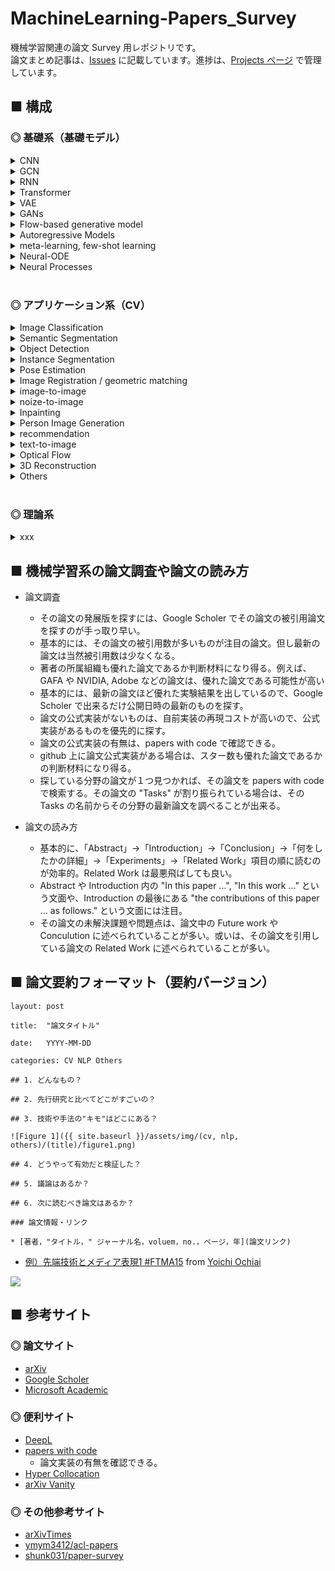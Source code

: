 # MachineLearning-Papers_Survey
機械学習関連の論文 Survey 用レポジトリです。<br>
論文まとめ記事は、[Issues](https://github.com/Yagami360/MachineLearning-Papers_Survey/issues) に記載しています。進捗は、[Projects ページ](https://github.com/Yagami360/MachineLearning-Papers_Survey/projects/1) で管理しています。

## ■ 構成

### ◎ 基礎系（基礎モデル）

<details>
<summary>CNN</summary>

- [[ResNet] Deep Residual Learning for Image Recognition](https://github.com/Yagami360/My_NoteBook/blob/master/%E6%83%85%E5%A0%B1%E5%B7%A5%E5%AD%A6/%E6%83%85%E5%A0%B1%E5%B7%A5%E5%AD%A6_%E6%A9%9F%E6%A2%B0%E5%AD%A6%E7%BF%92_NN_Note.md#ResNet%EF%BC%88%E6%AE%8B%E5%B7%AE%E3%83%8D%E3%83%83%E3%83%88%E3%83%AF%E3%83%BC%E3%82%AF%EF%BC%89)
- [Spatial Transformer Networks](https://github.com/Yagami360/MachineLearning-Papers_Survey/issues/48)
</details>

<details>
<summary>GCN</summary>

- [Convolutional Neural Networks on Graphs with Fast Localized Spectral Filtering](https://github.com/Yagami360/My_NoteBook/blob/master/%E6%83%85%E5%A0%B1%E5%B7%A5%E5%AD%A6/%E6%83%85%E5%A0%B1%E5%B7%A5%E5%AD%A6_%E6%A9%9F%E6%A2%B0%E5%AD%A6%E7%BF%92_NN_Note.md#Convolutional_Neural_Networks_on_Graphs_with_Fast_Localized_Spectral_Filtering)
- [Semi-Supervised Classification with Graph Convolutional Networks](https://github.com/Yagami360/My_NoteBook/blob/master/%E6%83%85%E5%A0%B1%E5%B7%A5%E5%AD%A6/%E6%83%85%E5%A0%B1%E5%B7%A5%E5%AD%A6_%E6%A9%9F%E6%A2%B0%E5%AD%A6%E7%BF%92_NN_Note.md#Semi-Supervised_Classification_with_Graph_Convolutional_Networks)
- [[R-GCN] Relational Graph Convolutional Network](https://github.com/Yagami360/My_NoteBook/blob/master/%E6%83%85%E5%A0%B1%E5%B7%A5%E5%AD%A6/%E6%83%85%E5%A0%B1%E5%B7%A5%E5%AD%A6_%E6%A9%9F%E6%A2%B0%E5%AD%A6%E7%BF%92_NN_Note.md#R-GCN%EF%BC%88%E3%82%B0%E3%83%A9%E3%83%95%E3%83%95%E3%83%BC%E3%83%AA%E3%82%A8%E5%A4%89%E6%8F%9B%E3%82%92%E7%94%A8%E3%81%84%E3%81%AA%E3%81%84%E3%82%B0%E3%83%A9%E3%83%95%E7%95%B3%E3%81%BF%E8%BE%BC%E3%81%BF%EF%BC%89)
</details>

<details>
<summary>RNN</summary>

- [[RNN] Recursive Neural Network](https://github.com/Yagami360/My_NoteBook/blob/master/%E6%83%85%E5%A0%B1%E5%B7%A5%E5%AD%A6/%E6%83%85%E5%A0%B1%E5%B7%A5%E5%AD%A6_%E6%A9%9F%E6%A2%B0%E5%AD%A6%E7%BF%92_NN_Note.md#%E3%83%AA%E3%82%AB%E3%83%AC%E3%83%B3%E3%83%88%E3%83%8B%E3%83%A5%E3%83%BC%E3%83%A9%E3%83%AB%E3%83%8D%E3%83%83%E3%83%88%E3%83%AF%E3%83%BC%E3%82%AF-rnn--recursive-neural-network%E9%9A%8E%E5%B1%A4%E5%9E%8B%E3%83%8B%E3%83%A5%E3%83%BC%E3%83%A9%E3%83%AB%E3%83%8D%E3%83%83%E3%83%88%E3%83%AF%E3%83%BC%E3%82%AF)
- [[LSTM] long short-term memory](https://github.com/Yagami360/My_NoteBook/blob/master/%E6%83%85%E5%A0%B1%E5%B7%A5%E5%AD%A6/%E6%83%85%E5%A0%B1%E5%B7%A5%E5%AD%A6_%E6%A9%9F%E6%A2%B0%E5%AD%A6%E7%BF%92_NN_Note.md#%E9%95%B7%E7%9F%AD%E6%9C%9F%E8%A8%98%E6%86%B6lstm-long-short-term-memory%E3%83%A2%E3%83%87%E3%83%AB)
- [[GRU] gated recurrent unit](https://github.com/Yagami360/My_NoteBook/blob/master/%E6%83%85%E5%A0%B1%E5%B7%A5%E5%AD%A6/%E6%83%85%E5%A0%B1%E5%B7%A5%E5%AD%A6_%E6%A9%9F%E6%A2%B0%E5%AD%A6%E7%BF%92_NN_Note.md#gru-gated-recurrent-unit)
</details>

<details>
<summary>Transformer</summary>

- [[Transformer] Attention Is All You Need](https://github.com/Yagami360/MachineLearning-Papers_Survey/issues/115)
- [[Vision Transformer] An Image is Worth 16x16 Words: Transformers for Image Recognition at Scale](https://github.com/Yagami360/MachineLearning-Papers_Survey/issues/116)
- [TransGAN: Two Transformers Can Make One Strong GAN](https://github.com/Yagami360/MachineLearning-Papers_Survey/issues/117)
</details>

<details>
<summary>VAE</summary>

- [[VAE] Auto-Encoding Variational Bayes](https://github.com/Yagami360/My_NoteBook/blob/master/%E6%83%85%E5%A0%B1%E5%B7%A5%E5%AD%A6/%E6%83%85%E5%A0%B1%E5%B7%A5%E5%AD%A6_%E6%A9%9F%E6%A2%B0%E5%AD%A6%E7%BF%92_%E7%94%9F%E6%88%90%E3%83%A2%E3%83%87%E3%83%AB.md#VAE)
- [[VQ-VAE] Neural Discrete Representation Learning](https://github.com/Yagami360/MachineLearning-Papers_Survey/issues/23)
- [β-VAE: LEARNING BASIC VISUAL CONCEPTS WITH A CONSTRAINED VARIATIONAL FRAMEWORK](https://github.com/Yagami360/MachineLearning-Papers_Survey/issues/27)
</details>

<details>
<summary>GANs</summary>

- [[GAN] Generative Adversarial Networks](https://github.com/Yagami360/My_NoteBook/blob/master/%E6%83%85%E5%A0%B1%E5%B7%A5%E5%AD%A6/%E6%83%85%E5%A0%B1%E5%B7%A5%E5%AD%A6_%E6%A9%9F%E6%A2%B0%E5%AD%A6%E7%BF%92_%E7%94%9F%E6%88%90%E3%83%A2%E3%83%87%E3%83%AB.md#GAN)
- [[DCGAN] Unsupervised Representation Learning with Deep Convolutional Generative Adversarial Networks](https://github.com/Yagami360/My_NoteBook/blob/master/%E6%83%85%E5%A0%B1%E5%B7%A5%E5%AD%A6/%E6%83%85%E5%A0%B1%E5%B7%A5%E5%AD%A6_%E6%A9%9F%E6%A2%B0%E5%AD%A6%E7%BF%92_%E7%94%9F%E6%88%90%E3%83%A2%E3%83%87%E3%83%AB.md#DCGAN)
- [[cGAN] Conditional Generative Adversarial Nets](https://github.com/Yagami360/My_NoteBook/blob/master/%E6%83%85%E5%A0%B1%E5%B7%A5%E5%AD%A6/%E6%83%85%E5%A0%B1%E5%B7%A5%E5%AD%A6_%E6%A9%9F%E6%A2%B0%E5%AD%A6%E7%BF%92_%E7%94%9F%E6%88%90%E3%83%A2%E3%83%87%E3%83%AB.md#ConditionalGAN%EF%BC%88cGAN%EF%BC%89)
- [[WGAN] Wasserstein GAN](https://github.com/Yagami360/My_NoteBook/blob/master/%E6%83%85%E5%A0%B1%E5%B7%A5%E5%AD%A6/%E6%83%85%E5%A0%B1%E5%B7%A5%E5%AD%A6_%E6%A9%9F%E6%A2%B0%E5%AD%A6%E7%BF%92_%E7%94%9F%E6%88%90%E3%83%A2%E3%83%87%E3%83%AB.md#WGAN)
- [[WGAN-gp] improved Training of Wasserstein GANs](https://github.com/Yagami360/MachineLearning-Papers_Survey/issues/25)
- [SAGAN [Self-Attention Generative Adversarial Networks]](https://github.com/Yagami360/My_NoteBook/blob/master/%E6%83%85%E5%A0%B1%E5%B7%A5%E5%AD%A6/%E6%83%85%E5%A0%B1%E5%B7%A5%E5%AD%A6_%E6%A9%9F%E6%A2%B0%E5%AD%A6%E7%BF%92_%E7%94%9F%E6%88%90%E3%83%A2%E3%83%87%E3%83%AB.md#SAGAN)
- [InfoGAN: Interpretable Representation Learning by Information Maximizing Generative Adversarial Nets](https://github.com/Yagami360/MachineLearning-Papers_Survey/issues/26)
- [[RSGAN,RGAN,RaGAN] The relativistic discriminator: a key element missing from standard GAN](https://github.com/Yagami360/MachineLearning-Papers_Survey/issues/51)
- [GAN-Tree: An Incrementally Learned Hierarchical Generative Framework for Multi-Modal Data Distributions](https://github.com/Yagami360/MachineLearning-Papers_Survey/issues/19)
- [A U-Net Based Discriminator for Generative Adversarial Networks](https://github.com/Yagami360/MachineLearning-Papers_Survey/issues/110)
</details>

<details>
<summary>Flow-based generative model</summary>

- [NICE: NON-LINEAR INDEPENDENT COMPONENTS ESTIMATION](https://github.com/Yagami360/MachineLearning-Papers_Survey/issues/10)
- [Real NVP [Density estimation using Real NVP]](https://github.com/Yagami360/MachineLearning-Papers_Survey/issues/11)
- [Glow [Generative Flow with Invertible 1×1 Convolutions]](https://github.com/Yagami360/MachineLearning-Papers_Survey/issues/13)
- [i-ResNets [Invertible residual networks]](https://github.com/Yagami360/MachineLearning-Papers_Survey/issues/14)
- [Residual Flows for Invertible Generative Modeling](https://github.com/Yagami360/MachineLearning-Papers_Survey/issues/15)
</details>

<details>
<summary>Autoregressive Models</summary>

- [[PixelRNN, PixelCNN] Pixel Recurrent Neural Networks](https://github.com/Yagami360/MachineLearning-Papers_Survey/issues/24)
</details>

<details>
<summary>meta-learning, few-shot learning</summary>

- [MAML:Model Agnostic Meta-Learning for Fast Adaption](https://github.com/Yagami360/MachineLearning-Papers_Survey/issues/39)
</details>

<details>
<summary>Neural-ODE</summary>

- [[Neural-ODE] Neural Ordinary Differential Equations](https://github.com/Yagami360/MachineLearning-Papers_Survey/issues/21)
- [Augmented Neural ODEs](https://github.com/Yagami360/MachineLearning-Papers_Survey/issues/37)
</details>

<details>
<summary>Neural Processes</summary>

- [Conditional Neural Processes](https://github.com/Yagami360/MachineLearning-Papers_Survey/issues/38)
- [Neural Processes](https://github.com/Yagami360/MachineLearning-Papers_Survey/issues/44)
</details>

<br>

### ◎ アプリケーション系（CV）

<details>
<summary>Image Classification</summary>

- xxx
</details>

<details>
<summary>Semantic Segmentation</summary>

- [U-Net: Convolutional Networks for Biomedical Image Segmentation](https://github.com/Yagami360/My_NoteBook/blob/master/%E6%83%85%E5%A0%B1%E5%B7%A5%E5%AD%A6/%E6%83%85%E5%A0%B1%E5%B7%A5%E5%AD%A6_%E6%A9%9F%E6%A2%B0%E5%AD%A6%E7%BF%92_%E7%94%9F%E6%88%90%E3%83%A2%E3%83%87%E3%83%AB.md#UNet)
- [[PSPNet] Pyramid Scene Parsing Network](https://github.com/Yagami360/MachineLearning-Papers_Survey/issues/69)
- [Pyramid Attention Network for Semantic Segmentation](https://github.com/Yagami360/MachineLearning-Papers_Survey/issues/63)
- [[DeepLab v3+] Encoder-Decoder with Atrous Separable Convolution for Semantic Image Segmentation](https://github.com/Yagami360/MachineLearning-Papers_Survey/issues/68)
- [Concurrent Spatial and Channel ‘Squeeze & Excitation’ in Fully Convolutional Networks](https://github.com/Yagami360/MachineLearning-Papers_Survey/issues/62)
- [Hypercolumns for Object Segmentation and Fine-grained Localization](https://github.com/Yagami360/MachineLearning-Papers_Survey/issues/64)
- [Tversky loss function for image segmentation using 3D fully convolutional deep networks](https://github.com/Yagami360/MachineLearning-Papers_Survey/issues/67)
- [Boundary loss for highly unbalanced segmentation](https://github.com/Yagami360/MachineLearning-Papers_Survey/issues/77)
- Human Parsing
    - [[JPPNet] Look into Person: Joint Body Parsing & Pose Estimation Network and A New Benchmark](https://github.com/Yagami360/MachineLearning-Papers_Survey/issues/70)
    - [[CE2P] Devil in the Details: Towards Accurate Single and Multiple Human Parsing](https://github.com/Yagami360/MachineLearning-Papers_Survey/issues/72)
    - [Graphonomy: Universal Human Parsing via Graph Transfer Learning](https://github.com/Yagami360/MachineLearning-Papers_Survey/issues/8)
    - [Hierarchical Human Parsing with Typed Part-Relation Reasoning](https://github.com/Yagami360/MachineLearning-Papers_Survey/issues/79)
    - [[CorrPM] Correlating Edge, Pose with Parsing](https://github.com/Yagami360/MachineLearning-Papers_Survey/issues/74)
</details>

<details>
<summary>Object Detection</summary>

- [Fast R-CNN](https://github.com/Yagami360/MachineLearning-Papers_Survey/issues/75)
- [Faster R-CNN: Towards Real-Time Object Detection with Region Proposal Networks](https://github.com/Yagami360/MachineLearning-Papers_Survey/issues/76)
- [Focal Loss for Dense Object Detection](https://github.com/Yagami360/MachineLearning-Papers_Survey/issues/66)
</details>

<details>
<summary>Instance Segmentation</summary>

- [Mask R-CNN](https://github.com/Yagami360/MachineLearning-Papers_Survey/issues/65)
- Human Parsing
    - [Parsing R-CNN for Instance-Level Human Analysis](https://github.com/Yagami360/MachineLearning-Papers_Survey/issues/73)
</details>

<details>
<summary>Pose Estimation</summary>

- [DensePose: Dense Human Pose Estimation in the Wild](https://github.com/Yagami360/MachineLearning-Papers_Survey/issues/50)
</details>

<details>
<summary>Image Registration / geometric matching</summary>

- [Convolutional neural network architecture for geometric matching](https://github.com/Yagami360/MachineLearning-Papers_Survey/issues/36)
</details>

<details>
<summary>image-to-image</summary>

- [[pix2pix] Image-to-Image Translation with Conditional Adversarial Networks](https://github.com/Yagami360/My_NoteBook/blob/master/%E6%83%85%E5%A0%B1%E5%B7%A5%E5%AD%A6/%E6%83%85%E5%A0%B1%E5%B7%A5%E5%AD%A6_%E6%A9%9F%E6%A2%B0%E5%AD%A6%E7%BF%92_%E7%94%9F%E6%88%90%E3%83%A2%E3%83%87%E3%83%AB.md#pix2pix)
- [[pix2pix-HD] High-Resolution_Image_Synthesis_and_Semantic_Manipulation_with_Conditional_GANs](https://github.com/Yagami360/MachineLearning-Papers_Survey/issues/18)
- [[CycleGAN] Unpaired Image-to-Image Translation using Cycle-Consistent Adversarial Networks](https://github.com/Yagami360/My_NoteBook/blob/master/%E6%83%85%E5%A0%B1%E5%B7%A5%E5%AD%A6/%E6%83%85%E5%A0%B1%E5%B7%A5%E5%AD%A6_%E6%A9%9F%E6%A2%B0%E5%AD%A6%E7%BF%92_%E7%94%9F%E6%88%90%E3%83%A2%E3%83%87%E3%83%AB.md#CycleGAN)
- [[StarGAN] StarGAN: Unified Generative Adversarial Networks for Multi-Domain Image-to-Image Translation](https://github.com/Yagami360/My_NoteBook/blob/master/%E6%83%85%E5%A0%B1%E5%B7%A5%E5%AD%A6/%E6%83%85%E5%A0%B1%E5%B7%A5%E5%AD%A6_%E6%A9%9F%E6%A2%B0%E5%AD%A6%E7%BF%92_%E7%94%9F%E6%88%90%E3%83%A2%E3%83%87%E3%83%AB.md#StarGAN)
- [[SPADE] Semantic Image Synthesis with Spatially-Adaptive Normalization](https://github.com/Yagami360/MachineLearning-Papers_Survey/issues/7)
- [[Neural Collage] Spatially Controllable Image Synthesis with Internal Representation Collaging](https://github.com/Yagami360/MachineLearning-Papers_Survey/issues/22)
- [Recapture as You Want](https://github.com/Yagami360/MachineLearning-Papers_Survey/issues/78)
- [Encoding in Style: a StyleGAN Encoder for Image-to-Image Translation](https://github.com/Yagami360/MachineLearning-Papers_Survey/issues/104)
- [[Impersonator++] Liquid Warping GAN with Attention: A Unified Framework for Human Image Synthesis](https://github.com/Yagami360/MachineLearning-Papers_Survey_Private/issues/5)
- [Focal Frequency Loss for Generative Models](https://github.com/Yagami360/MachineLearning-Papers_Survey/issues/114)
- few-shot learning
    - [SinGAN: Learning a Generative Model from a Single Natural Image](https://github.com/Yagami360/MachineLearning-Papers_Survey/issues/40)
    - [[DeepSIM] Deep Single Image Manipulation](https://github.com/Yagami360/MachineLearning-Papers_Survey/issues/107)
</details>

<details>
<summary>noize-to-image</summary>

- [[PGGAN] Progressive Growing of GANs for Improved Quality, Stability, and Variation](https://github.com/Yagami360/My_NoteBook/blob/master/%E6%83%85%E5%A0%B1%E5%B7%A5%E5%AD%A6/%E6%83%85%E5%A0%B1%E5%B7%A5%E5%AD%A6_%E6%A9%9F%E6%A2%B0%E5%AD%A6%E7%BF%92_%E7%94%9F%E6%88%90%E3%83%A2%E3%83%87%E3%83%AB.md#ProgressiveGAN%EF%BC%88PGGAN%EF%BC%89)
- [[StyleGAN] A Style-Based Generator Architecture for Generative Adversarial Networks](https://github.com/Yagami360/My_NoteBook/blob/master/%E6%83%85%E5%A0%B1%E5%B7%A5%E5%AD%A6/%E6%83%85%E5%A0%B1%E5%B7%A5%E5%AD%A6_%E6%A9%9F%E6%A2%B0%E5%AD%A6%E7%BF%92_%E7%94%9F%E6%88%90%E3%83%A2%E3%83%87%E3%83%AB.md#StyleGAN)
- [[StyleGAN2] Analyzing and Improving the Image Quality of StyleGAN](https://github.com/Yagami360/MachineLearning-Papers_Survey/issues/52)
- few-shot learning
    - [Training Generative Adversarial Networks with Limited Data / StyleGAN2 with adaptive discriminator augmentation (ADA)](https://github.com/Yagami360/MachineLearning-Papers_Survey/issues/108)
    - [Data-Efficient GANs with DiffAugment](https://github.com/Yagami360/MachineLearning-Papers_Survey/issues/109)
    - [[Lightweight GAN] Towards Faster and Stabilized GAN Training for High-fidelity Few-shot Image Synthesis](https://github.com/Yagami360/MachineLearning-Papers_Survey/issues/113)

</details>

<details>
<summary>Inpainting</summary>

- [[Deepfillv2] Free-Form Image Inpainting with Gated Convolution](https://github.com/Yagami360/MachineLearning-Papers_Survey/issues/29)
- [Pluralistic Image Completion](https://github.com/Yagami360/MachineLearning-Papers_Survey/issues/6)
- [Boundless: Generative Adversarial Networks for Image Extension](https://github.com/Yagami360/MachineLearning-Papers_Survey/issues/28)
</details>

<details>
<summary>Person Image Generation</summary>

- [Pose Guided Person Image Generation](https://github.com/Yagami360/MachineLearning-Papers_Survey/issues/49)
- [Disentangled Person Image Generation](https://github.com/Yagami360/MachineLearning-Papers_Survey/issues/41)
- [[Soft-Gated Warping-GAN] Soft-Gated Warping-GAN for Pose-Guided Person Image Synthesis](https://github.com/Yagami360/MachineLearning-Papers_Survey/issues/35)
</details>

<!--
<details>
<summary>顔特化系（Face Swap, etc）</summary>

- [[GANimation] GANimation: Anatomically-aware Facial Animation from a Single Image](https://github.com/Yagami360/My_NoteBook/blob/master/%E6%83%85%E5%A0%B1%E5%B7%A5%E5%AD%A6/%E6%83%85%E5%A0%B1%E5%B7%A5%E5%AD%A6_%E6%A9%9F%E6%A2%B0%E5%AD%A6%E7%BF%92_%E7%94%9F%E6%88%90%E3%83%A2%E3%83%87%E3%83%AB.md#GANimation)
- [On Face Segmentation, Face Swapping, and Face Perception](https://github.com/Yagami360/MachineLearning-Papers_Survey/issues/3)
- [Face Swapping: Realistic Image Synthesis Based on Facial Landmarks Alignment](https://github.com/Yagami360/MachineLearning-Papers_Survey/issues/4)
- [FaceShifter: Towards High Fidelity And Occlusion Aware Face Swapping](https://github.com/Yagami360/MachineLearning-Papers_Survey/issues/106)
</details>

<details>
<summary>Virtual Try-On</summary>

- [VITON: An Image-based Virtual Try-on Network](https://github.com/Yagami360/MachineLearning-Papers_Survey/issues/30)
- [[CP-VTON] Toward Characteristic-Preserving Image-based Virtual Try-On Network](https://github.com/Yagami360/MachineLearning-Papers_Survey/issues/53)
- [[MG-VTON] Towards_Multi-pose_Guided_Virtual_Try-on_Network](https://github.com/Yagami360/MachineLearning-Papers_Survey/issues/5)
- [[WUTON] End-to-End Learning of Geometric Deformations of Feature Maps for Virtual Try-On](https://github.com/Yagami360/MachineLearning-Papers_Survey/issues/12)
- [Generating High-Resolution Fashion Model Images Wearing Custom Outfits](https://github.com/Yagami360/MachineLearning-Papers_Survey/issues/16)
- [Poly-GAN: Multi-Conditioned GAN for Fashion Synthesis](https://github.com/Yagami360/MachineLearning-Papers_Survey/issues/17)
- [Virtually Trying on New Clothing with Arbitrary Poses](https://github.com/Yagami360/MachineLearning-Papers_Survey/issues/31)
- [FW-GAN: Flow-navigated Warping GAN for Video Virtual Try-on](https://github.com/Yagami360/MachineLearning-Papers_Survey/issues/42)
- [Robust Cloth Warping via Multi-Scale Patch Adversarial Loss for Virtual Try-On Framework](https://github.com/Yagami360/MachineLearning-Papers_Survey/issues/45)
- [ClothFlow: A Flow-Based Model for Clothed Person Generation](https://github.com/Yagami360/MachineLearning-Papers_Survey/issues/46)
- [SieveNet: A Unified Framework for Robust Image-Based Virtual Try-On](https://github.com/Yagami360/MachineLearning-Papers_Survey/issues/54)
- [GarmentGAN: Photo-realistic Adversarial Fashion Transfer](https://github.com/Yagami360/MachineLearning-Papers_Survey/issues/56)
- [[ACGPN] Towards Photo-Realistic Virtual Try-On by Adaptively Generating↔Preserving Image Content](https://github.com/Yagami360/MachineLearning-Papers_Survey/issues/55)
- [Toward Accurate and Realistic Virtual Try-on Through Shape Matching and Multiple Warps](https://github.com/Yagami360/MachineLearning-Papers_Survey/issues/57)
- [DEEP LEARNING APPROACHES FOR ATTRIBUTE MANIPULATION AND TEXT-TO-IMAGE SYNTHESIS / Chapter4 : Attribute Manipulation Generative Adversarial Networks for Image-to-Image Translation](https://github.com/Yagami360/MachineLearning-Papers_Survey/issues/58)
- [FashionOn: Semantic-guided Image-based Virtual Try-on with Detailed Human and Clothing Information](https://github.com/Yagami360/MachineLearning-Papers_Survey/issues/61)
- [SwapNet: Image Based Garment Transfer](https://github.com/Yagami360/MachineLearning-Papers_Survey/issues/105)
- [LGVTON: A Landmark Guided Approach to Virtual Try-On](https://github.com/Yagami360/MachineLearning-Papers_Survey/issues/59)
- [[Outfit-VITON] Image Based Virtual Try-On Network From Unpaired Data](https://github.com/Yagami360/MachineLearning-Papers_Survey/issues/71)
- [Do Not Mask What You Do Not Need to Mask: a Parser-Free Virtual Try-On](https://github.com/Yagami360/MachineLearning-Papers_Survey/issues/80)
- [CP-VTON+: Clothing Shape and Texture Preserving Image-Based Virtual Try-On](https://github.com/Yagami360/MachineLearning-Papers_Survey/issues/82)
- [3D Reconstruction of Clothes using a Human Body Model and its Application to Image-based Virtual Try-On](https://github.com/Yagami360/MachineLearning-Papers_Survey/issues/88)
</details>
-->

<details>
<summary>recommendation</summary>

- [ViBE: Dressing for Diverse Body Shapes](https://github.com/Yagami360/MachineLearning-Papers_Survey/issues/60)
</details>

<details>
<summary>text-to-image</summary>

- [[StackGAN] Text to Photo-realistic Image Synthesis with Stacked Generative Adversarial Network](https://github.com/Yagami360/MachineLearning-Papers_Survey/issues/9)
</details>

<details>
<summary>Optical Flow</summary>

- [FlowNet: Learning Optical Flow with Convolutional Networks](https://github.com/Yagami360/MachineLearning-Papers_Survey/issues/43)
- [View Synthesis by Appearance Flow](https://github.com/Yagami360/MachineLearning-Papers_Survey/issues/47)
</details>

<details>
<summary>3D Reconstruction</summary>

- param-to-3D / parametric 3D models
    - [SMPL: A skinned multi-person linear model ](https://github.com/Yagami360/MachineLearning-Papers_Survey/issues/86)
    - [[CAPE] Learning to Dress 3D People in Generative Clothing](https://github.com/Yagami360/MachineLearning-Papers_Survey/issues/93)
    - [TailorNet: Predicting Clothing in 3D as a Function of Human Pose, Shape and Garment Style](https://github.com/Yagami360/MachineLearning-Papers_Survey/issues/91)
    - [SIZER: A Dataset and Model for Parsing 3D Clothing and Learning Size Sensitive 3D Clothing](https://github.com/Yagami360/MachineLearning-Papers_Survey/issues/84)
- image-to-3D / image-based 3D Reconstruction 
    - none-parametric 3D models
        - [Mesh R-CNN](https://github.com/Yagami360/MachineLearning-Papers_Survey/issues/83)
        - [Occupancy Networks: Learning 3D Reconstruction in Function Space](https://github.com/Yagami360/MachineLearning-Papers_Survey/issues/90)
        - [PIFu: Pixel-Aligned Implicit Function for High-Resolution Clothed Human Digitization](https://github.com/Yagami360/MachineLearning-Papers_Survey/issues/99)
        - [PIFuHD: Multi-Level Pixel-Aligned Implicit Function for High-Resolution 3D Human Digitization](https://github.com/Yagami360/MachineLearning-Papers_Survey/issues/94)
        - [NormalGAN: Learning Detailed 3D Human from a Single RGB-D Image](https://github.com/Yagami360/MachineLearning-Papers_Survey/issues/95)
        - using templete mesh
            - [3D Virtual Garment Modeling from RGB Images](https://github.com/Yagami360/MachineLearning-Papers_Survey/issues/81)
    - parametric 3D models
        - [[HMR] End-to-end Recovery of Human Shape and Pose](https://github.com/Yagami360/MachineLearning-Papers_Survey/issues/98)
        - [Multi-Garment Net: Learning to Dress 3D People from Images](https://github.com/Yagami360/MachineLearning-Papers_Survey/issues/87)
        - [Deep Fashion3D: A Dataset and Benchmark for 3D Garment Reconstruction from Single Images](https://github.com/Yagami360/MachineLearning-Papers_Survey/issues/89)
        - [BCNet: Learning Body and Cloth Shape from A Single Image](https://github.com/Yagami360/MachineLearning-Papers_Survey/issues/92)
        - [ExPose: Monocular Expressive Body Regression through Body-Driven Attention](https://github.com/Yagami360/MachineLearning-Papers_Survey/issues/97)
        - [I2L-MeshNet: Image-to-Lixel Prediction Network for Accurate 3D Human Pose and Mesh Estimation from a Single RGB Image](https://github.com/Yagami360/MachineLearning-Papers_Survey/issues/100)
- video-to-3D
    - [TexMesh: Reconstructing Detailed Human Texture and Geometry from RGB-D Video](https://github.com/Yagami360/MachineLearning-Papers_Survey/issues/96)
- texture mapping
    - [360-Degree Textures of People in Clothing from a Single Image](https://github.com/Yagami360/MachineLearning-Papers_Survey/issues/103)
    - [Learning to Transfer Texture from Clothing Images to 3D Humans](https://github.com/Yagami360/MachineLearning-Papers_Survey/issues/85)
- camera localization
    - [PoseNet: A Convolutional Network for Real-Time 6-DOF Camera Relocalization](https://github.com/Yagami360/MachineLearning-Papers_Survey/issues/101)
    - [Geometry-Aware Learning of Maps for Camera Localization](https://github.com/Yagami360/MachineLearning-Papers_Survey/issues/102)
</details>

<details>
<summary>Others</summary>

- xxx
</details>

<br>

### ◎ 理論系

<details>
<summary>xxx</summary>

- xxx

</details>

## ■ 機械学習系の論文調査や論文の読み方

- 論文調査
    - その論文の発展版を探すには、Google Scholer でその論文の被引用論文を探すのが手っ取り早い。
    - 基本的には、その論文の被引用数が多いものが注目の論文。但し最新の論文は当然被引用数は少なくなる。
    - 著者の所属組織も優れた論文であるか判断材料になり得る。例えば、GAFA や NVIDIA, Adobe などの論文は、優れた論文である可能性が高い
    - 基本的には、最新の論文ほど優れた実験結果を出しているので、Google Scholer で出来るだけ公開日時の最新のものを探す。
    - 論文の公式実装がないものは、自前実装の再現コストが高いので、公式実装があるものを優先的に探す。
    - 論文の公式実装の有無は、papers with code で確認できる。
    - github 上に論文公式実装がある場合は、スター数も優れた論文であるかの判断材料になり得る。
    - 探している分野の論文が１つ見つかれば、その論文を papers with code で検索する。その論文の "Tasks" が割り振られている場合は、その Tasks の名前からその分野の最新論文を調べることが出来る。

- 論文の読み方
    - 基本的に、「Abstract」→「Introduction」→「Conclusion」→「何をしたかの詳細」→「Experiments」→「Related Work」項目の順に読むのが効率的。Related Work は最悪飛ばしても良い。
    - Abstract や Introduction 内の "In this paper ...", "In this work ..." という文面や、Introduction の最後にある "the contributions of this paper ... as follows." という文面には注目。
    - その論文の未解決課題や問題点は、論文中の Future work や Conculution に述べられていることが多い。或いは、その論文を引用している論文の Related Work に述べられていることが多い。


## ■ 論文要約フォーマット（要約バージョン）

```
layout: post

title:  "論文タイトル"

date:   YYYY-MM-DD

categories: CV NLP Others

## 1. どんなもの？

## 2. 先行研究と比べてどこがすごいの？

## 3. 技術や手法の"キモ"はどこにある？

![Figure 1]({{ site.baseurl }}/assets/img/(cv, nlp, others)/(title)/figure1.png)

## 4. どうやって有効だと検証した？

## 5. 議論はあるか？

## 6. 次に読むべき論文はあるか？

### 論文情報・リンク

* [著者，"タイトル，" ジャーナル名，voluem，no.，ページ，年](論文リンク)

```
- [例）先端技術とメディア表現1 #FTMA15](http://www.slideshare.net/Ochyai/1-ftma15) from [Yoichi Ochiai](http://www.slideshare.net/Ochyai)

![](https://raw.githubusercontent.com/shunk031/paper-survey/master/assets/img/FTMA15-1-page-65.png)


## ■ 参考サイト

### ◎ 論文サイト
- [arXiv](https://arxiv.org/)
- [Google Scholer](https://scholar.google.co.jp/schhp?hl=ja&as_sdt=0,5)
- [Microsoft Academic](https://academic.microsoft.com/home)

### ◎ 便利サイト
- [DeepL](https://www.deepl.com/translator)
- [papers with code](https://paperswithcode.com/)
    - 論文実装の有無を確認できる。    
- [Hyper Collocation](https://hypcol.marutank.net/ja/)
- [arXiv Vanity](https://www.arxiv-vanity.com/)

### ◎ その他参考サイト
- [arXivTimes](https://github.com/arXivTimes/arXivTimes)
- [ymym3412/acl-papers](https://github.com/ymym3412/acl-papers)
- [shunk031/paper-survey](https://github.com/shunk031/paper-survey)
